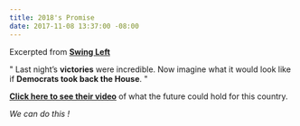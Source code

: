 ```yaml
---
title: 2018's Promise
date: 2017-11-08 13:37:00 -08:00
---
```


Excerpted from [**Swing Left**](https://swingleft.org/) 

"  Last night’s **victories** were incredible. Now imagine what it would look like if **Democrats took back the House**.  "

[**Click here to see their video**](https://www.youtube.com/watch?v=xLwrhWMZOao) of what the future could hold for this country.

*We can do this !*